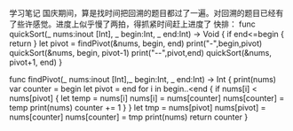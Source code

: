 学习笔记
国庆期间，算是找时间把回溯的题目都过了一遍。对回溯的题目已经有了些许感觉。进度上似乎慢了两拍，得抓紧时间赶上进度了
快排：
func quickSort(_ nums:inout [Int], _ begin:Int, _ end:Int) -> Void {
    if end<=begin {
        return
    }
    let pivot = findPivot(&nums, begin, end)
    print("-",begin,pivot)
    quickSort(&nums, begin, pivot-1)
    print("--",pivot,end)
    quickSort(&nums, pivot+1, end)
}

func findPivot(_ nums:inout [Int],_ begin:Int, _ end:Int) -> Int {
    print(nums)
    var counter = begin
    let pivot = end
    for i in begin..<end {
        if nums[i] < nums[pivot] {
            let temp = nums[i]
            nums[i] = nums[counter]
            nums[counter] = temp
            print(nums)
            counter += 1
        }
    }
    let tmp = nums[pivot]
    nums[pivot] = nums[counter]
    nums[counter] = tmp
    print(nums)
    return counter
}

